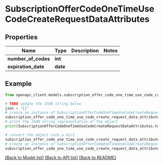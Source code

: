 # SubscriptionOfferCodeOneTimeUseCodeCreateRequestDataAttributes


## Properties

Name | Type | Description | Notes
------------ | ------------- | ------------- | -------------
**number_of_codes** | **int** |  | 
**expiration_date** | **date** |  | 

## Example

```python
from openapi_client.models.subscription_offer_code_one_time_use_code_create_request_data_attributes import SubscriptionOfferCodeOneTimeUseCodeCreateRequestDataAttributes

# TODO update the JSON string below
json = "{}"
# create an instance of SubscriptionOfferCodeOneTimeUseCodeCreateRequestDataAttributes from a JSON string
subscription_offer_code_one_time_use_code_create_request_data_attributes_instance = SubscriptionOfferCodeOneTimeUseCodeCreateRequestDataAttributes.from_json(json)
# print the JSON string representation of the object
print(SubscriptionOfferCodeOneTimeUseCodeCreateRequestDataAttributes.to_json())

# convert the object into a dict
subscription_offer_code_one_time_use_code_create_request_data_attributes_dict = subscription_offer_code_one_time_use_code_create_request_data_attributes_instance.to_dict()
# create an instance of SubscriptionOfferCodeOneTimeUseCodeCreateRequestDataAttributes from a dict
subscription_offer_code_one_time_use_code_create_request_data_attributes_from_dict = SubscriptionOfferCodeOneTimeUseCodeCreateRequestDataAttributes.from_dict(subscription_offer_code_one_time_use_code_create_request_data_attributes_dict)
```
[[Back to Model list]](../README.md#documentation-for-models) [[Back to API list]](../README.md#documentation-for-api-endpoints) [[Back to README]](../README.md)


